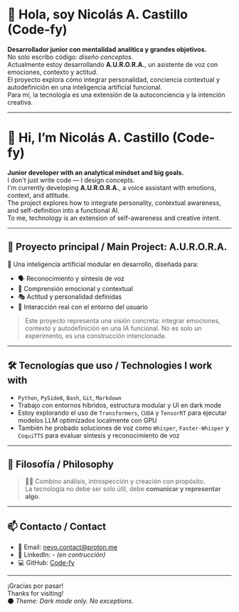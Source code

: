 # 👋 Hola, soy Nicolás A. Castillo (Code-fy)

**Desarrollador junior con mentalidad analítica y grandes objetivos.**  
No solo escribo código: *diseño conceptos*.  
Actualmente estoy desarrollando **A.U.R.O.R.A.**, un asistente de voz con emociones, contexto y actitud.  
El proyecto explora cómo integrar personalidad, conciencia contextual y autodefinición en una inteligencia artificial funcional.  
Para mí, la tecnología es una extensión de la autoconciencia y la intención creativa.

---

# 👋 Hi, I’m Nicolás A. Castillo (Code-fy)

**Junior developer with an analytical mindset and big goals.**  
I don't just write code — I design concepts.  
I'm currently developing **A.U.R.O.R.A.**, a voice assistant with emotions, context, and attitude.  
The project explores how to integrate personality, contextual awareness, and self-definition into a functional AI.  
To me, technology is an extension of self-awareness and creative intent.

---

## 🚀 Proyecto principal / Main Project: **A.U.R.O.R.A.**

🧠 Una inteligencia artificial modular en desarrollo, diseñada para:
- 🗣️ Reconocimiento y síntesis de voz
- 💬 Comprensión emocional y contextual
- 🎭 Actitud y personalidad definidas
- 🔧 Interacción real con el entorno del usuario

> Este proyecto representa una visión concreta: integrar emociones, contexto y autodefinición en una IA funcional. No es solo un experimento, es una construcción intencionada.

---

## 🛠️ Tecnologías que uso / Technologies I work with

- `Python`, `PySide6`, `Bash`, `Git`, `Markdown`
- Trabajo con entornos híbridos, estructura modular y UI en dark mode
- Estoy explorando el uso de `Transformers`, `CUDA` y `TensorRT` para ejecutar modelos LLM optimizados localmente con GPU
- También he probado soluciones de voz como `Whisper`, `Faster-Whisper` y `CoquiTTS` para evaluar síntesis y reconocimiento de voz

---

## 🧩 Filosofía / Philosophy
> 🧘‍♂️ Combino análisis, introspección y creación con propósito.  
> La tecnología no debe ser solo útil, debe **comunicar y representar algo**.
> 

---

## 📫 Contacto / Contact

- 💌 Email: [nevo.contact@proton.me](mailto:nevo.contact@proton.me)
- 💼 LinkedIn: -  *(en contrucción)*
- 💻 GitHub: [Code-fy](https://github.com/Nickocast)

---

¡Gracias por pasar!  
Thanks for visiting!  
🌑 *Theme: Dark mode only. No exceptions.*
